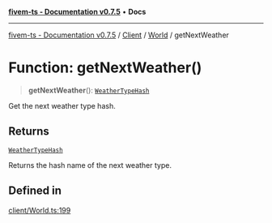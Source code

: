 [**fivem-ts - Documentation v0.7.5**](../../../../../README.md) • **Docs**

***

[fivem-ts - Documentation v0.7.5](../../../../../README.md) / [Client](../../../README.md) / [World](../README.md) / getNextWeather

# Function: getNextWeather()

> **getNextWeather**(): [`WeatherTypeHash`](../../../../Shared/enumerations/WeatherTypeHash.md)

Get the next weather type hash.

## Returns

[`WeatherTypeHash`](../../../../Shared/enumerations/WeatherTypeHash.md)

Returns the hash name of the next weather type.

## Defined in

[client/World.ts:199](https://github.com/Purpose-Dev/fivem-ts/blob/main/src/client/World.ts#L199)

